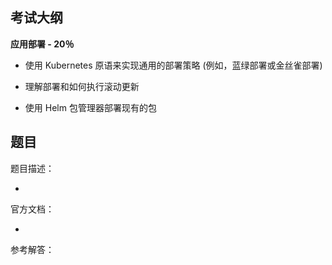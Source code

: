 ## 考试大纲

**应用部署 - 20％**

- 使用 Kubernetes 原语来实现通用的部署策略 (例如，蓝绿部署或金丝雀部署)

- 理解部署和如何执行滚动更新

- 使用 Helm 包管理器部署现有的包

## 题目

题目描述：

- 

官方文档：

- 

参考解答：